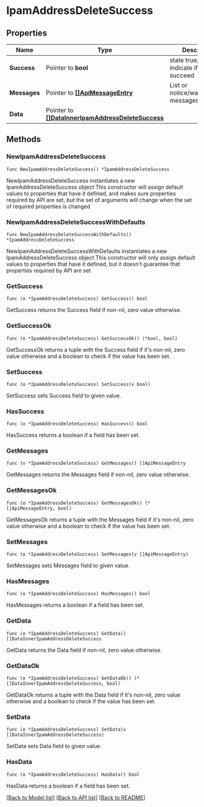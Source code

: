 # IpamAddressDeleteSuccess

## Properties

Name | Type | Description | Notes
------------ | ------------- | ------------- | -------------
**Success** | Pointer to **bool** | state true/false indicate if action succeed | [optional] 
**Messages** | Pointer to [**[]ApiMessageEntry**](ApiMessageEntry.md) | List or notice/warning/error messages | [optional] 
**Data** | Pointer to [**[]DataInnerIpamAddressDeleteSuccess**](DataInnerIpamAddressDeleteSuccess.md) |  | [optional] 

## Methods

### NewIpamAddressDeleteSuccess

`func NewIpamAddressDeleteSuccess() *IpamAddressDeleteSuccess`

NewIpamAddressDeleteSuccess instantiates a new IpamAddressDeleteSuccess object
This constructor will assign default values to properties that have it defined,
and makes sure properties required by API are set, but the set of arguments
will change when the set of required properties is changed

### NewIpamAddressDeleteSuccessWithDefaults

`func NewIpamAddressDeleteSuccessWithDefaults() *IpamAddressDeleteSuccess`

NewIpamAddressDeleteSuccessWithDefaults instantiates a new IpamAddressDeleteSuccess object
This constructor will only assign default values to properties that have it defined,
but it doesn't guarantee that properties required by API are set

### GetSuccess

`func (o *IpamAddressDeleteSuccess) GetSuccess() bool`

GetSuccess returns the Success field if non-nil, zero value otherwise.

### GetSuccessOk

`func (o *IpamAddressDeleteSuccess) GetSuccessOk() (*bool, bool)`

GetSuccessOk returns a tuple with the Success field if it's non-nil, zero value otherwise
and a boolean to check if the value has been set.

### SetSuccess

`func (o *IpamAddressDeleteSuccess) SetSuccess(v bool)`

SetSuccess sets Success field to given value.

### HasSuccess

`func (o *IpamAddressDeleteSuccess) HasSuccess() bool`

HasSuccess returns a boolean if a field has been set.

### GetMessages

`func (o *IpamAddressDeleteSuccess) GetMessages() []ApiMessageEntry`

GetMessages returns the Messages field if non-nil, zero value otherwise.

### GetMessagesOk

`func (o *IpamAddressDeleteSuccess) GetMessagesOk() (*[]ApiMessageEntry, bool)`

GetMessagesOk returns a tuple with the Messages field if it's non-nil, zero value otherwise
and a boolean to check if the value has been set.

### SetMessages

`func (o *IpamAddressDeleteSuccess) SetMessages(v []ApiMessageEntry)`

SetMessages sets Messages field to given value.

### HasMessages

`func (o *IpamAddressDeleteSuccess) HasMessages() bool`

HasMessages returns a boolean if a field has been set.

### GetData

`func (o *IpamAddressDeleteSuccess) GetData() []DataInnerIpamAddressDeleteSuccess`

GetData returns the Data field if non-nil, zero value otherwise.

### GetDataOk

`func (o *IpamAddressDeleteSuccess) GetDataOk() (*[]DataInnerIpamAddressDeleteSuccess, bool)`

GetDataOk returns a tuple with the Data field if it's non-nil, zero value otherwise
and a boolean to check if the value has been set.

### SetData

`func (o *IpamAddressDeleteSuccess) SetData(v []DataInnerIpamAddressDeleteSuccess)`

SetData sets Data field to given value.

### HasData

`func (o *IpamAddressDeleteSuccess) HasData() bool`

HasData returns a boolean if a field has been set.


[[Back to Model list]](../README.md#documentation-for-models) [[Back to API list]](../README.md#documentation-for-api-endpoints) [[Back to README]](../README.md)


